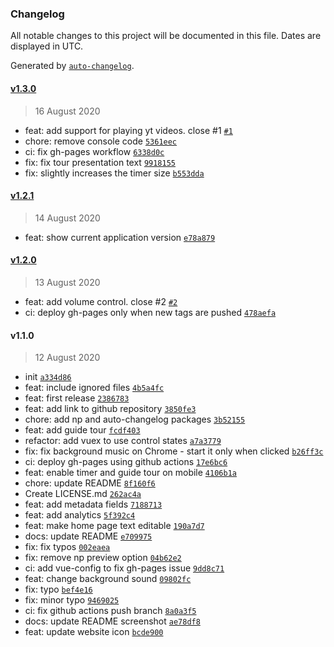 ### Changelog

All notable changes to this project will be documented in this file. Dates are displayed in UTC.

Generated by [`auto-changelog`](https://github.com/CookPete/auto-changelog).

#### [v1.3.0](https://github.com/hsborges/waiting-roon/compare/v1.2.1...v1.3.0)

> 16 August 2020

- feat: add support for playing yt videos. close #1 [`#1`](https://github.com/hsborges/waiting-roon/issues/1)
- chore: remove console code [`5361eec`](https://github.com/hsborges/waiting-roon/commit/5361eec557787036d7d1f05670d3a68625041f82)
- ci: fix gh-pages workflow [`6338d0c`](https://github.com/hsborges/waiting-roon/commit/6338d0cd4897ec27ab59b1e0968595a04f40774f)
- fix: fix tour presentation text [`9918155`](https://github.com/hsborges/waiting-roon/commit/9918155a9b0417392195bc9b3d99343e5e6dcb2f)
- fix: slightly increases the timer size [`b553dda`](https://github.com/hsborges/waiting-roon/commit/b553ddac49dd26305f5e8655c102af980690ec3f)

#### [v1.2.1](https://github.com/hsborges/waiting-roon/compare/v1.2.0...v1.2.1)

> 14 August 2020

- feat: show current application version [`e78a879`](https://github.com/hsborges/waiting-roon/commit/e78a87952476942b598350fdb9a264273e88676c)

#### [v1.2.0](https://github.com/hsborges/waiting-roon/compare/v1.1.0...v1.2.0)

> 13 August 2020

- feat: add volume control. close #2 [`#2`](https://github.com/hsborges/waiting-roon/issues/2)
- ci: deploy gh-pages only when new tags are pushed [`478aefa`](https://github.com/hsborges/waiting-roon/commit/478aefab9734e460298c74c11c4fb318412c4c10)

#### v1.1.0

> 12 August 2020

- init [`a334d86`](https://github.com/hsborges/waiting-roon/commit/a334d86054fef60be2d34d7ea018548218a4a988)
- feat: include ignored files [`4b5a4fc`](https://github.com/hsborges/waiting-roon/commit/4b5a4fc0037396de7a5c97e1e1396c7570a0b0c5)
- feat: first release [`2386783`](https://github.com/hsborges/waiting-roon/commit/238678373c318840ee9493d9574640685f2be3e6)
- feat: add link to github repository [`3850fe3`](https://github.com/hsborges/waiting-roon/commit/3850fe3926d8c04da145b1e7a813f159d77c314c)
- chore: add np and auto-changelog packages [`3b52155`](https://github.com/hsborges/waiting-roon/commit/3b5215511fd26f690afe889f4ecc880d03f4ef53)
- feat: add guide tour [`fcdf403`](https://github.com/hsborges/waiting-roon/commit/fcdf403c79c8fab8c34f7013cfeb47e6ade2b369)
- refactor: add vuex to use control states [`a7a3779`](https://github.com/hsborges/waiting-roon/commit/a7a377931a375b359731ed29ecf71c8003d84ca2)
- fix: fix background music on Chrome - start it only when clicked [`b26ff3c`](https://github.com/hsborges/waiting-roon/commit/b26ff3c0df138a3a432f3d84351a3fef0e301568)
- ci: deploy gh-pages using github actions [`17e6bc6`](https://github.com/hsborges/waiting-roon/commit/17e6bc690bb3457130739b93c1f04e6619098f98)
- feat: enable timer and guide tour on mobile [`4106b1a`](https://github.com/hsborges/waiting-roon/commit/4106b1a34340fae88f787a023b92b334847e922b)
- chore: update README [`8f160f6`](https://github.com/hsborges/waiting-roon/commit/8f160f6cd960763e062011b252ed0b749558307f)
- Create LICENSE.md [`262ac4a`](https://github.com/hsborges/waiting-roon/commit/262ac4af1b93c1cff66b8d5399c74ee602aa7fef)
- feat: add metadata fields [`7188713`](https://github.com/hsborges/waiting-roon/commit/7188713213093ca4f069052efa3eed7df70e1dd1)
- feat: add analytics [`5f392c4`](https://github.com/hsborges/waiting-roon/commit/5f392c413f9ee3c086347a38da696987284291b2)
- feat: make home page text editable [`190a7d7`](https://github.com/hsborges/waiting-roon/commit/190a7d7176b6beb6552ed30b15f653891677f368)
- docs: update README [`e709975`](https://github.com/hsborges/waiting-roon/commit/e709975a97527245c34c5afe26985450f98c663b)
- fix: fix typos [`002eaea`](https://github.com/hsborges/waiting-roon/commit/002eaeac5f59e310d2f056639a2d544a5e95c03b)
- fix: remove np preview option [`04b62e2`](https://github.com/hsborges/waiting-roon/commit/04b62e2f32ec7b3e2cf0e93d243653bc99d5c7c1)
- ci: add vue-config to fix gh-pages issue [`9dd8c71`](https://github.com/hsborges/waiting-roon/commit/9dd8c71c897d8a9a6cd610a0f679834c308fa1a8)
- feat: change background sound [`09802fc`](https://github.com/hsborges/waiting-roon/commit/09802fc40ecd3068f4e99518f40c71705d976611)
- fix: typo [`bef4e16`](https://github.com/hsborges/waiting-roon/commit/bef4e163188205020fb9ce4c33b7850eec5efe4d)
- fix: minor typo [`9469025`](https://github.com/hsborges/waiting-roon/commit/9469025efd1b7b93c649519d6994669cdf3950ba)
- ci: fix github actions push branch [`8a0a3f5`](https://github.com/hsborges/waiting-roon/commit/8a0a3f54c3998b0f8216f0012a62f8c27373df42)
- docs: update README screenshot [`ae78df8`](https://github.com/hsborges/waiting-roon/commit/ae78df8e77a82969e76b5b9495f00eae3476b48b)
- feat: update website icon [`bcde900`](https://github.com/hsborges/waiting-roon/commit/bcde9007bf25b8f0e39114efb92df9f20066cf34)
